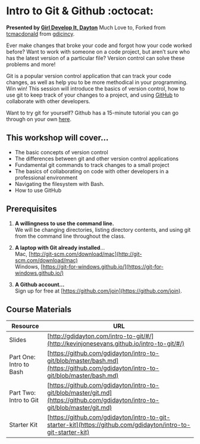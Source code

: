 # Intro to Git &amp; Github :octocat:  

**Presented by [Girl Develop It, Dayton](http://gdidayton.com)**
Much Love to, Forked from [tcmacdonald](https://github.com/tcmacdonald) from [gdicincy](http://git.gdicincy.com/).

Ever make changes that broke your code and forgot how your code worked before? Want to work with someone on a code project, but aren’t sure who has the latest version of a particular file? Version control can solve these problems and more!

Git is a popular version control application that can track your code changes, as well as help you to be more methodical in your programming. Win win! This session will introduce the basics of version control, how to use git to keep track of your changes to a project, and using [GitHub](http://github.com) to collaborate with other developers.

Want to try git for yourself? Github has a 15-minute tutorial you can go through on your own [here](https://try.github.io).

## This workshop will cover…

* The basic concepts of version control
* The differences between git and other version control applications
* Fundamental git commands to track changes to a small project
* The basics of collaborating on code with other developers in a professional environment
* Navigating the filesystem with Bash.
* How to use GitHub


## Prerequisites

1. **A willingness to use the command line.**  
We will be changing directories, listing directory contents, and using git from the command line throughout the class.

2. **A laptop with Git already installed**…  
Mac, [http://git-scm.com/download/mac](http://git-scm.com/download/mac)  
Windows, [https://git-for-windows.github.io/](https://git-for-windows.github.io/)

3. **A Github account…**  
Sign up for free at [https://github.com/join](https://github.com/join).

## Course Materials

Resource|URL
---|---
Slides|[http://gdidayton.com/intro-to-git/#/](http://kevinjonesevans.github.io/intro-to-git/#/)
Part One: Intro to Bash|[https://github.com/gdidayton/intro-to-git/blob/master/bash.md](https://github.com/gdidayton/intro-to-git/blob/master/bash.md)
Part Two: Intro to Git|[https://github.com/gdidayton/intro-to-git/blob/master/git.md](https://github.com/gdidayton/intro-to-git/blob/master/git.md)
Starter Kit|[https://github.com/gdidayton/intro-to-git-starter-kit](https://github.com/gdidayton/intro-to-git-starter-kit)
